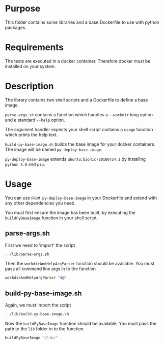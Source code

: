 # Purpose

This folder contains some libraries and a base Dockerfile to use with python packages.

# Requirements

The tests are executed in a docker container. Therefore docker must be installed on your system.

# Description

The library contains two shell scripts and a Dockerfile to define a base image.

`parse-args.sh` contains a function which handles a `--workdir` long option and a standard `--help` option.

The argument handler expects your shell script contains a `usage` function which prints the help text.

`build-py-base-image.sh` builds the base image for your docker containers. The image will be named `py-deploy-base-image`.

`py-deploy-base-image` extends `ubuntu:bionic-20180724.1` by installing `python 3.6` and `pip`.

# Usage

You can use `FROM py-deploy-base-image` in your Dockerfile and extend with any other dependencies you need.

You must first ensure the image has been built, by executing the `buildPyBaseImage` function in your shell script.

## parse-args.sh

First we need to 'import' the script

```bash
. /lib/parse-args.sh
```

Then the `workdirAndHelpArgParser` function should be available. You must pass all command line args in to the function

```bash
workdirAndHelpArgParser "$@"
```

## build-py-base-image.sh

Again, we must import the script

```bash
. /lib/build-py-base-image.sh
```

Now the `buildPyBaseImage` function should be available. You must pass the path to the `lib` folder in to the function

```bash
buildPyBaseImage "/lib/"
```


